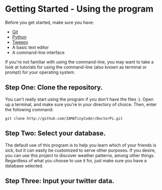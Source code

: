 # Getting Started - Using the program

Before you get started, make sure you have:

* [Git](http://git-scm.com/downloads)
* [Python](http://www.python.org/getit/)
* [Tweepy](https://github.com/joshthecoder/tweepy)
* A basic text editor
* A command-line interface

If you're not familiar with using the command-line, you may want to take a look at tutorials for using the command-line (also known as terminal or prompt) for your operating system.


## Step One: Clone the repository.

You can't really start using the program if you don't have the files :). Open up a terminal, and make sure you're in your directory of choice. Then, enter the following command:

```
git clone http://github.com/IAMATinyCoder/DoctorPi.git
```

## Step Two: Select your database.

The default use of this program is to help you learn which of your friends is sick, but it can easily be customized to serve other purposes. If you desire, you can use this project to discover weather patterns, among other things. Regardless of what you choose to use it for, just make sure you have a database selected.


## Step Three: Input your twitter data.

